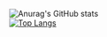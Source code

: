 ![Anurag's GitHub stats](https://github-readme-stats.vercel.app/api?username=anuraghazra&show_icons=true&theme=synthwave)<br>
[![Top Langs](https://github-readme-stats.vercel.app/api/top-langs/?username=anuraghazra&layout=compact)](https://github.com/anuraghazra/github-readme-stats)
